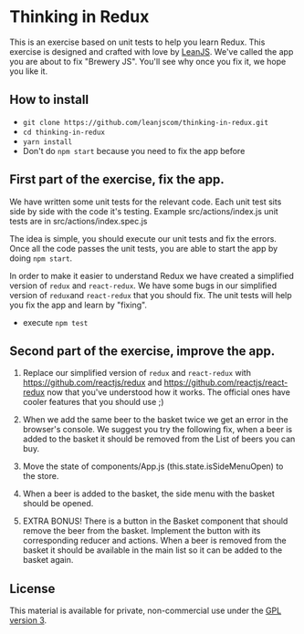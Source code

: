 Thinking in Redux
=========================

This is an exercise based on unit tests to help you learn Redux. This exercise is designed and crafted with love by <a href="http://leanjs.com">LeanJS</a>. We've called the app you are about to fix "Brewery JS". You'll see why once you fix it, we hope you like it.

## How to install

- `git clone https://github.com/leanjscom/thinking-in-redux.git`
- `cd thinking-in-redux`
- `yarn install`
- Don't do `npm start` because you need to fix the app before

## First part of the exercise, fix the app.

We have written some unit tests for the relevant code. Each unit test sits side by side with the code it's testing. Example src/actions/index.js unit tests are in src/actions/index.spec.js

The idea is simple, you should execute our unit tests and fix the errors. Once all the code passes the unit tests, you are able to start the app by doing `npm start`.

In order to make it easier to understand Redux we have created a simplified version of `redux` and `react-redux`. We have some bugs in our simplified version of `redux`and `react-redux` that you should fix. The unit tests will help you fix the app and learn by "fixing".

- execute `npm test`

## Second part of the exercise, improve the app.

1. Replace our simplified version of `redux` and `react-redux` with https://github.com/reactjs/redux and https://github.com/reactjs/react-redux now that you've understood how it works. The official ones have cooler features that you should use ;)

2. When we add the same beer to the basket twice we get an error in the browser's console. We suggest you try the following fix, when a beer is added to the basket it should be removed from the List of beers you can buy.

3. Move the state of components/App.js (this.state.isSideMenuOpen) to the store.

4. When a beer is added to the basket, the side menu with the basket should be opened.

5. EXTRA BONUS! There is a button in the Basket component that should remove the beer from the basket. Implement the button with its corresponding reducer and actions. When a beer is removed from the basket it should be available in the main list so it can be added to the basket again.

## License

This material is available for private, non-commercial use under the [GPL version 3](http://www.gnu.org/licenses/gpl-3.0-standalone.html).
